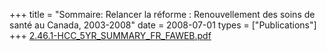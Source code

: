 +++
title = "Sommaire: Relancer la réforme : Renouvellement des soins de santé au Canada, 2003-2008"
date = 2008-07-01
types = ["Publications"]
+++
[2.46.1-HCC\_5YR\_SUMMARY\_FR\_FAWEB.pdf](/files/2.46.1-HCC_5YR_SUMMARY_FR_FAWEB.pdf)
